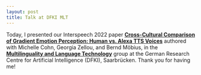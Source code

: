 ```yaml
---
layout: post
title: Talk at DFKI MLT
---
```


Today, I presented our Interspeech 2022 paper <strong><a href="https://doi.org/10.21437/Interspeech.2022-146" target="_blank" rel="noopener">Cross-Cultural Comparison of Gradient Emotion Perception: Human vs. Alexa TTS Voices</a></strong> authored with Michelle Cohn, Georgia Zellou, and Bernd Möbius, in the <strong><a href="https://www.dfki.de/en/web/research/research-departments/multilinguality-and-language-technology" target="_blank" rel="noopener">Multilinguality and Language Technology</a></strong> group at the German Research Centre for Artificial Intelligence (DFKI), Saarbrücken. Thank you for having me! 
